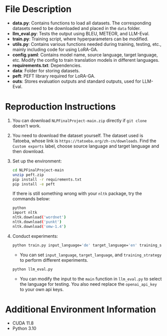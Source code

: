# File Description

- **data.py**: Contains functions to load all datasets. The corresponding datasets need to be downloaded and placed in the `data` folder.
- **llm_eval.py**: Tests the output using BLEU, METEOR, and LLM-Eval.
- **train.py**: Training script, where hyperparameters can be modified.
- **utils.py**: Contains various functions needed during training, testing, etc., mainly including code for using LoRA-GA.
- **config.yaml**: Contains model name, source language, target language, etc. Modify the config to train translation models in different languages.
- **requirements.txt**: Dependencies.
- **data**: Folder for storing datasets.
- **peft**: PEFT library required for LoRA-GA.
- **outs**: Stores evaluation outputs and standard outputs, used for LLM-Eval.

# Reproduction Instructions
1. You can download `NLPFinalProject-main.zip` directly if `git clone` doesn't work.
2. You need to download the dataset yourself. The dataset used is Tatoeba, whose link is `https://tatoeba.org/zh-cn/downloads`. Find the `Custom exports` label, choose source language and target language and then download.
3. Set up the environment:
    ```bash
    cd NLPFinalProject-main
    unzip peft.zip
    pip install -r requirements.txt
    pip install -e peft
    ```
    If there is still something wrong with your `nltk` package, try the commands below:
    ```bash
    python
    import nltk
    nltk.download('wordnet')
    nltk.download('punkt')  
    nltk.download('omw-1.4')    
    ```
4. Conduct experiments:
    ```bash
    python train.py input_language='de' target_language='en' training_strategy='loraga'
    ```
    - You can set `input_language`, `target_language`, and `training_strategy` to perform different experiments.

    ```bash
    python llm_eval.py
    ```
    - You can modify the input to the `main` function in `llm_eval.py` to select the language for testing. You also need replace the `openai_api_key` to your own api keys.

# Additional Environment Information

- CUDA 11.8
- Python 3.10

